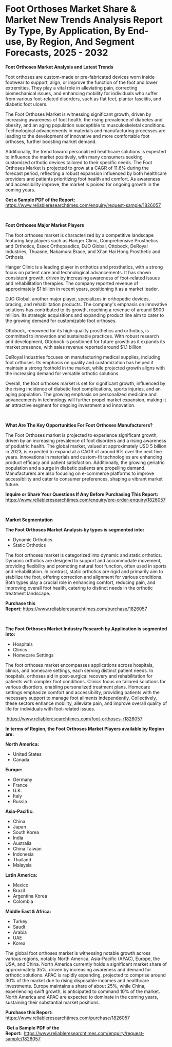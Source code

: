 <p><h1>Foot Orthoses Market Share & Market New Trends Analysis Report By Type, By Application, By End-use, By Region, And Segment Forecasts, 2025 - 2032</h1></p><p><strong>Foot Orthoses Market Analysis and Latest Trends</strong></p>
<p><p>Foot orthoses are custom-made or pre-fabricated devices worn inside footwear to support, align, or improve the function of the foot and lower extremities. They play a vital role in alleviating pain, correcting biomechanical issues, and enhancing mobility for individuals who suffer from various foot-related disorders, such as flat feet, plantar fasciitis, and diabetic foot ulcers.</p><p>The Foot Orthoses Market is witnessing significant growth, driven by increasing awareness of foot health, the rising prevalence of diabetes and obesity, and an aging population susceptible to musculoskeletal conditions. Technological advancements in materials and manufacturing processes are leading to the development of innovative and more comfortable foot orthoses, further boosting market demand.</p><p>Additionally, the trend toward personalized healthcare solutions is expected to influence the market positively, with many consumers seeking customized orthotic devices tailored to their specific needs. The Foot Orthoses Market is projected to grow at a CAGR of 11.6% during the forecast period, reflecting a robust expansion influenced by both healthcare providers and patients prioritizing foot health and comfort. As awareness and accessibility improve, the market is poised for ongoing growth in the coming years.</p></p>
<p><strong>Get a Sample PDF of the Report:&nbsp;</strong> <a href="https://www.reliableresearchtimes.com/enquiry/request-sample/1826057?utm_campaign=2957&utm_medium=2&utm_source=Github&utm_content=ia&utm_term=13042025&utm_id=foot-orthoses">https://www.reliableresearchtimes.com/enquiry/request-sample/1826057</a></p>
<p>&nbsp;</p>
<p><strong>Foot Orthoses Major Market Players</strong></p>
<p><p>The foot orthoses market is characterized by a competitive landscape featuring key players such as Hanger Clinic, Comprehensive Prosthetics and Orthotics, Essex Orthopaedics, DJO Global, Ottobock, DeRoyal Industries, Thuasne, Nakamura Brace, and Xi'an Hai Hong Prosthetic and Orthosis. </p><p>Hanger Clinic is a leading player in orthotics and prosthetics, with a strong focus on patient care and technological advancements. It has shown consistent growth, driven by increasing awareness of foot-related issues and rehabilitation therapies. The company reported revenue of approximately $1 billion in recent years, positioning it as a market leader.</p><p>DJO Global, another major player, specializes in orthopedic devices, bracing, and rehabilitation products. The company's emphasis on innovative solutions has contributed to its growth, reaching a revenue of around $900 million. Its strategic acquisitions and expanding product line aim to cater to the growing demand for customizable foot orthoses.</p><p>Ottobock, renowned for its high-quality prosthetics and orthotics, is committed to innovation and sustainable practices. With robust research and development, Ottobock is positioned for future growth as it expands its market presence, with sales revenue reported around $1.1 billion.</p><p>DeRoyal Industries focuses on manufacturing medical supplies, including foot orthoses. Its emphasis on quality and customization has helped it maintain a strong foothold in the market, while projected growth aligns with the increasing demand for versatile orthotic solutions.</p><p>Overall, the foot orthoses market is set for significant growth, influenced by the rising incidence of diabetic foot complications, sports injuries, and an aging population. The growing emphasis on personalized medicine and advancements in technology will further propel market expansion, making it an attractive segment for ongoing investment and innovation.</p></p>
<p>&nbsp;</p>
<p><strong>What Are The Key Opportunities For Foot Orthoses Manufacturers?</strong></p>
<p><p>The Foot Orthoses market is projected to experience significant growth, driven by an increasing prevalence of foot disorders and a rising awareness of podiatric health. The global market, valued at approximately USD 5 billion in 2023, is expected to expand at a CAGR of around 6% over the next five years. Innovations in materials and custom-fit technologies are enhancing product efficacy and patient satisfaction. Additionally, the growing geriatric population and a surge in diabetic patients are propelling demand. Manufacturers are also focusing on e-commerce platforms to improve accessibility and cater to consumer preferences, shaping a vibrant market future.</p></p>
<p><strong>Inquire or Share Your Questions If Any Before Purchasing This Report:</strong> <a href="https://www.reliableresearchtimes.com/enquiry/pre-order-enquiry/1826057?utm_campaign=2957&utm_medium=2&utm_source=Github&utm_content=ia&utm_term=13042025&utm_id=foot-orthoses">https://www.reliableresearchtimes.com/enquiry/pre-order-enquiry/1826057</a></p>
<p>&nbsp;</p>
<p><strong>Market Segmentation</strong></p>
<p><strong>The Foot Orthoses Market Analysis by types is segmented into:</strong></p>
<p><ul><li>Dynamic Orthotics</li><li>Static Orthotics</li></ul></p>
<p><p>The foot orthoses market is categorized into dynamic and static orthotics. Dynamic orthotics are designed to support and accommodate movement, providing flexibility and promoting natural foot function, often used in sports and rehabilitation. In contrast, static orthotics are rigid and primarily aim to stabilize the foot, offering correction and alignment for various conditions. Both types play a crucial role in enhancing comfort, reducing pain, and improving overall foot health, catering to distinct needs in the orthotic treatment landscape.</p></p>
<p><strong>Purchase this Report:&nbsp;</strong><a href="https://www.reliableresearchtimes.com/purchase/1826057?utm_campaign=2957&utm_medium=2&utm_source=Github&utm_content=ia&utm_term=13042025&utm_id=foot-orthoses">https://www.reliableresearchtimes.com/purchase/1826057</a></p>
<p>&nbsp;</p>
<p><strong>The Foot Orthoses Market Industry Research by Application is segmented into:</strong></p>
<p><ul><li>Hospitals</li><li>Clinics</li><li>Homecare Settings</li></ul></p>
<p><p>The foot orthoses market encompasses applications across hospitals, clinics, and homecare settings, each serving distinct patient needs. In hospitals, orthoses aid in post-surgical recovery and rehabilitation for patients with complex foot conditions. Clinics focus on tailored solutions for various disorders, enabling personalized treatment plans. Homecare settings emphasize comfort and accessibility, providing patients with the necessary support to manage foot ailments independently. Collectively, these sectors enhance mobility, alleviate pain, and improve overall quality of life for individuals with foot-related issues.</p></p>
<p><a href="https://www.reliableresearchtimes.com/foot-orthoses-r1826057?utm_campaign=2957&utm_medium=2&utm_source=Github&utm_content=ia&utm_term=13042025&utm_id=foot-orthoses">&nbsp;https://www.reliableresearchtimes.com/foot-orthoses-r1826057</a></p>
<p><strong>In terms of Region, the Foot Orthoses Market Players available by Region are:</strong></p>
<p>
    <p> <strong> North America: </strong>
        <ul>
            <li>United States</li>
            <li>Canada</li>
        </ul>
        </p> 
    <p> <strong> Europe: </strong>
        <ul>
            <li>Germany</li>
            <li>France</li>
            <li>U.K.</li>
            <li>Italy</li>
            <li>Russia</li>
        </ul>
        </p> 
    <p> <strong> Asia-Pacific: </strong>
        <ul>
            <li>China</li>
            <li>Japan</li>
            <li>South Korea</li>
            <li>India</li>
            <li>Australia</li>
            <li>China Taiwan</li>
            <li>Indonesia</li>
            <li>Thailand</li>
            <li>Malaysia</li>
        </ul>
        </p> 
    <p> <strong> Latin America: </strong>
        <ul>
            <li>Mexico</li>
            <li>Brazil</li>
            <li>Argentina Korea</li>
            <li>Colombia</li>
        </ul>
        </p> 
    <p> <strong> Middle East & Africa: </strong>
        <ul>
            <li>Turkey</li>
            <li>Saudi</li>
            <li>Arabia</li>
            <li>UAE</li>
            <li>Korea</li>
        </ul>
    </p>
    </p>
<p><p>The global foot orthoses market is witnessing notable growth across various regions, notably North America, Asia-Pacific (APAC), Europe, the USA, and China. North America currently holds a significant market share of approximately 35%, driven by increasing awareness and demand for orthotic solutions. APAC is rapidly expanding, projected to comprise around 30% of the market due to rising disposable incomes and healthcare investments. Europe maintains a share of about 25%, while China, experiencing swift growth, is anticipated to command 10% of the market. North America and APAC are expected to dominate in the coming years, sustaining their substantial market positions.</p></p>
<p><strong>Purchase this Report: </strong><a href="https://www.reliableresearchtimes.com/purchase/1826057?utm_campaign=2957&utm_medium=2&utm_source=Github&utm_content=ia&utm_term=13042025&utm_id=foot-orthoses">https://www.reliableresearchtimes.com/purchase/1826057</a></p>
<p>&nbsp;<strong>Get a Sample PDF of the Report:&nbsp;&nbsp;</strong><a href="https://www.reliableresearchtimes.com/enquiry/request-sample/1826057?utm_campaign=2957&utm_medium=2&utm_source=Github&utm_content=ia&utm_term=13042025&utm_id=foot-orthoses">https://www.reliableresearchtimes.com/enquiry/request-sample/1826057</a></p>
<p><strong></strong></p>
<p><p></p><p></p><p></p></p>